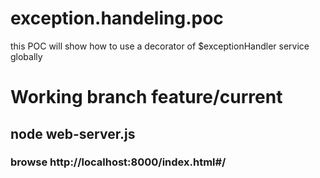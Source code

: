 # exception.handeling.poc
this POC will show how to use a decorator of $exceptionHandler service globally

# Working branch feature/current
## node web-server.js
### browse http://localhost:8000/index.html#/